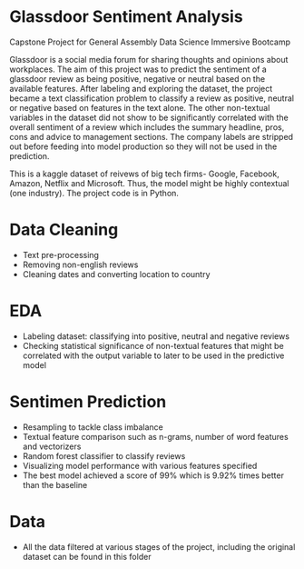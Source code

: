 # Glassdoor Sentiment Analysis
Capstone Project for General Assembly Data Science Immersive Bootcamp

Glassdoor is a social media forum for sharing thoughts and opinions about workplaces. The aim of this project was to predict the sentiment of a glassdoor review as being positive, negative or neutral based on the available features. After labeling and exploring the dataset, the project became a text classification problem to classify a review as positive, neutral or negative based on features in the text alone. The other non-textual variables in the dataset did not show to be significantly correlated with the overall sentiment of a review which includes the summary headline, pros, cons and advice to management sections. The company labels are stripped out before feeding into model production so they will not be used in the prediction.

This is a kaggle dataset of reivews of big tech firms- Google, Facebook, Amazon, Netflix and Microsoft. Thus, the model might be highly contextual (one industry). The project code is in Python. 


# Data Cleaning
- Text pre-processing
- Removing non-english reviews
- Cleaning dates and converting location to country

# EDA
- Labeling dataset: classifying into positive, neutral and negative reviews
- Checking statistical significance of non-textual features that might be correlated with the output variable to later to be used in the predictive model

# Sentimen Prediction
- Resampling to tackle class imbalance
- Textual feature comparison such as n-grams, number of word features and vectorizers
- Random forest classifier to classify reviews
- Visualizing model performance with various features specified
- The best model achieved a score of 99% which is 9.92% times better than the baseline

# Data
- All the data filtered at various stages of the project, including the original dataset can be found in this folder

